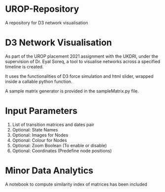 # UROP-Repository
A repository for D3 network visualisation


D3 Network Visualisation
=========
As part of the UROP placement 2021 assignment with the UKDRI, under the supervision of Dr. Eyal Soreq, a tool to visualise networks across a specified timeline is created.

It uses the functionalities of D3 force simulation and html slider, wrapped inside a callable python function.

A sample matrix generator is provided in the sampleMatrix.py file.

Input Parameters
=========
1. List of transition matrices and dates pair
2. Optional: State Names
3. Optional: Images for Nodes
4. Optional: Colour for Nodes
5. Optional: Zoom Boolean (To enable or disable)
6. Optional: Coordinates (Predefine node positions)

Minor Data Analytics
=========
A notebook to compute similarity index of matrices has been included

